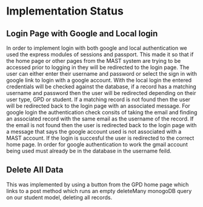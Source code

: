# Implementation Status

## Login Page with Google and Local login

In order to implement login with both google and local authentication we used the express modules of sessions and passport. This made it so that if the home page or other pages from the MAST system are trying to be accessed prior to logging in they will be redirected to the login page. The user can either enter their username and password or select the sign in with google link to login with a google account. With the local login the entered credentials will be checked against the database, if a record has a matching username and password then the user will be redirected depending on their user type, GPD or student. If a matching record is not found then the user will be redirected back to the login page with an associated message. For google login the authentication check consits of taking the email and finding an associated record with the same email as the username of the record. If the email is not found then the user is redirected back to the login page with a message that says the google account used is not associated with a MAST account. If the login is succesful the user is redirected to the correct home page. In order for google authentication to work the gmail account being used must already be in the database in the username feild.


## Delete All Data

This was implemented by using a button from the GPD home page which links to a post method which runs an empty deleteMany monogoDB query on our student model, deleting all records.
